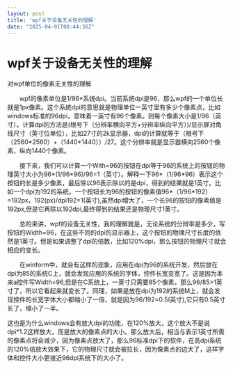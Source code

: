 ```yaml
---
layout: post
title: 'wpf关于设备无关性的理解'
date: "2025-04-01T00:44:36Z"
---
```

wpf关于设备无关性的理解
=============

对wpf单位的像素无关性的理解

　　wpf的像素单位是1/96\*系统dpi。当前系统dpi是96，那么wpf的一个单位长就是1px像素。这个系统dpi的意思就是物理单位一英寸里有多少个像素点，比如windows标准的96dpi，意味着一英寸有96个像素。则每个像素大小是1/96（英寸）。计算dpi的方法是(根号下（分辨率横向平方+分辨率纵向平方）)/显示屏对角线尺寸（英寸位单位），比如27寸的2k显示器，dpi的计算就等于（根号下（2560\*2560）+（1440\*1440））/27。这个分辨率就是显示器横向2560个像素，纵向1440个像素。

　　接下来，我们可以计算一个With=96的按钮在dpi等于96的系统上的按钮的物理英寸大小为96\*(1/96\*96)/96=1（英寸）。解释一下96\*（1/96\*96）表示这个按钮的长是多少像素，最后除以96表示除以的是dpi，得到的结果就是1英寸。比如一个dpi为192的系统，一个按钮长为96的按钮的像素值96\*（1/96\*192）=192px，192(px)/dpi192=1(英寸),虽然dpi增大了，一个长96的按钮的像素值是192px,但是它再除以192dpi,最终得到的结果还是物理尺寸1英寸。

　　总的来讲，wpf的设备无关性，我的理解就是，无论系统的分辨率是多少，写按钮的Width=96，在这些不同的dpi的显示器上，这个按钮的物理尺寸长度的依然是1英寸。但是如果调整了dpi的倍数，比如120%dpi，那么按钮的物理尺寸就会相应的变长。

　　在winform中，就会有这样的现象，应用在dpi为96的系统开发，然后放在dpi为85的系统C上，就会发现应用的系统的字体，控件长宽变宽了。这是因为本来a控件写Width=96,但是在C系统上，一英寸只需要85个像素，那么96/85>1英寸了，所以它看起来就变长了。同理，如果是放在dpi为192的系统M上，就会发现控件的长宽字体大小都缩小了一倍，就是因为96/192=0.5(英寸),它只有0.5英寸长了，缩小了一半。

这也是为什么windows会有放大dpi的功能，在120%放大，这个放大不是说dpi\*1.2这样放大，而是放大的像素点的大小。那么放大后，相当与表示1英寸所需的像素点将会减少，因为像素点放大了，那么96标准dpi下的软件，在高dpi系统的120%倍放大效果下，它的物理尺寸就会被拉长，因为像素点的边大了，这样字体和控件大小更接近96dpi系统下的大小了。